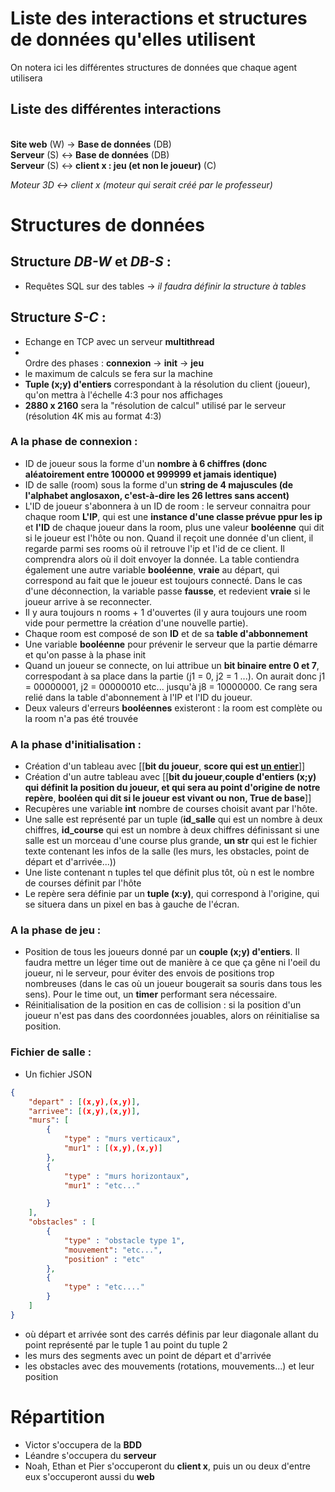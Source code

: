 # Liste des interactions et structures de données qu'elles utilisent
On notera ici les différentes structures de données que chaque agent utilisera
## Liste des différentes interactions
<br/>**Site web** (W) -> **Base de données** (DB) 
<br/> **Serveur** (S) <-> **Base de données** (DB)
<br/> **Serveur** (S) <-> **client x : jeu (et non le joueur)** (C)

*Moteur 3D <-> client x (moteur qui serait créé par le professeur)*
# Structures de données
## Structure *DB-W* et *DB-S* : 
- Requêtes SQL sur des tables
-> *il faudra définir la structure à tables*
## Structure *S-C* :
- Echange en TCP avec un serveur **multithread**
- <br/> Ordre des phases : **connexion** -> **init** -> **jeu** 
- le maximum de calculs se fera sur la machine
- **Tuple (x;y) d'entiers** correspondant à la résolution du client (joueur), qu'on mettra à l'échelle 4:3 pour nos affichages
- **2880 x 2160** sera la "résolution de calcul" utilisé par le serveur (résolution 4K mis au format 4:3)

### **A la phase de connexion :**
- ID de joueur sous la forme d'un **nombre à 6
 chiffres (donc aléatoirement entre 100000 et 999999 et jamais identique)**
- ID de salle (room) sous la forme d'un **string de 4 majuscules (de l'alphabet anglosaxon, c'est-à-dire les 26 lettres sans accent)**
- L'ID de joueur s'abonnera à un ID de room : le serveur connaitra pour chaque room **L'IP**, qui est une **instance d'une classe prévue ppur les ip** et **l'ID** de chaque joueur dans la room, plus une valeur **booléenne** qui dit si le joueur est l'hôte ou non. Quand il reçoit une donnée d'un client, il regarde parmi ses rooms où il retrouve l'ip et l'id de ce client. Il comprendra alors où il doit envoyer la donnée. La table contiendra également une autre variable **booléenne**, **vraie** au départ, qui correspond au fait que le joueur est toujours connecté. Dans le cas d'une déconnection, la variable passe **fausse**, et redevient **vraie** si le joueur arrive à se reconnecter.
- Il y aura toujours n rooms + 1 d'ouvertes (il y aura toujours une room vide pour permettre la création d'une nouvelle partie).
- Chaque room est composé de son **ID** et de sa **table d'abbonnement**
- Une variable **booléenne** pour prévenir le serveur que la partie démarre et qu'on passe à la phase init
- Quand un joueur se connecte, on lui attribue un **bit binaire entre 0 et 7**, correspodant à sa place dans la partie (j1 = 0, j2 = 1 ...).
On aurait donc j1 = 00000001, j2 = 00000010 etc... jusqu'à j8 = 10000000. Ce rang sera relié dans la table d'abonnement à l'IP et l'ID du joueur.
- Deux valeurs d'erreurs **booléennes** existeront : la room est complète ou la room n'a pas été trouvée
###  **A la phase d'initialisation :**
- Création d'un tableau  avec [[**bit du joueur**, **score qui est <u> un entier</u>**]]
- Création d'un autre tableau avec [[**bit du joueur**,**couple d'entiers (x;y) qui définit la position du joueur, et qui sera au point d'origine de notre repère**, **booléen qui dit si le joueur est vivant ou non, True de base**]]
- Recupères une variable **int** nombre de courses choisit avant par l'hôte.
- Une salle est représenté par un tuple (**id_salle** qui est un nombre à deux chiffres, **id_course** qui est un nombre à deux chiffres définissant si une salle est un morceau d'une course plus grande, **un str** qui est le fichier texte contenant les infos de la salle (les murs, les obstacles, point de départ et d'arrivée...))
- Une liste contenant n tuples tel que définit plus tôt, où n est le nombre de courses définit par l'hôte
- Le repère sera définie par un **tuple (x:y)**, qui correspond à l'origine, qui se situera dans un pixel en bas à gauche de l'écran.


### **A la phase de jeu :**
- Position de tous les joueurs donné par un **couple (x;y) d'entiers**. Il faudra mettre un léger time out de manière à ce que ça gêne ni l'oeil du joueur, ni le serveur, pour éviter des envois de positions trop nombreuses (dans le cas où un joueur bougerait sa souris dans tous les sens). Pour le time out, un **timer** performant sera nécessaire. 
- Réinitialisation de la position en cas de collision : si la position d'un joueur n'est pas dans des coordonnées jouables, alors on réinitialise sa position.

### **Fichier de salle :**
- Un fichier JSON
```JSON
{
    "depart" : [(x,y),(x,y)],
    "arrivee": [(x,y),(x,y)],
    "murs": [
        {
            "type" : "murs verticaux",
            "mur1" : [(x,y),(x,y)]
        },
        {
            "type" : "murs horizontaux",
            "mur1" : "etc..."

        }
    ],
    "obstacles" : [
        {
            "type" : "obstacle type 1",
            "mouvement": "etc...",
            "position" : "etc"
        },
        {
            "type" : "etc...."
        }
    ]
}
```
- où départ et arrivée sont des carrés définis par leur diagonale allant du point représenté par le tuple 1 au point du tuple 2
- les murs des segments avec un point de départ et d'arrivée
- les obstacles avec des mouvements (rotations, mouvements...) et leur position

# Répartition
- Victor s'occupera de la **BDD**
- Léandre s'occupera du **serveur**
- Noah, Ethan et Pier s'occuperont du **client x**, puis un ou deux d'entre eux s'occuperont aussi du **web**